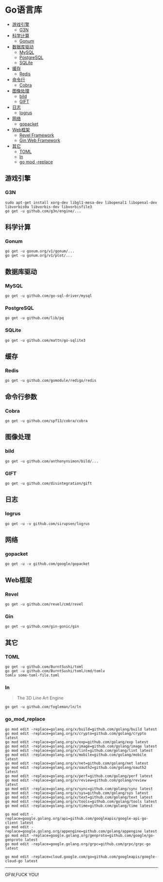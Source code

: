 # Go语言库

- [游戏引擎](#游戏引擎)
	- [G3N](#G3N)
- [科学计算](#科学计算)
	- [Gonum](#Gonum)
- [数据库驱动](#数据库驱动)
	- [MySQL](#MySQL)
	- [PostgreSQL](#PostgreSQL)
	- [SQLite](#SQLite)
- [缓存](#缓存)
	- [Redis](#Redis)
- [命令行](#命令行)
	- [Cobra](#Cobra)
- [图像处理](#图像处理)
	- [bild](#bild)
	- [GIFT](#GIFT)
- [日志](#日志)
	- [logrus](#logrus)
- [网络](#网络)
	- [gopacket](#gopacket)
- [Web框架](#Web框架)
	- [Revel Framework](#Revel)
	- [Gin Web Framework](#Gin)
- [其它](#其它)
	- [TOML](#TOML)
	- [ln](#ln)
	- [go mod -replace](go_mod_replace)

## 游戏引擎

### G3N

```
sudo apt-get install xorg-dev libgl1-mesa-dev libopenal1 libopenal-dev libvorbis0a libvorbis-dev libvorbisfile3
go get -u github.com/g3n/engine/...
```

## 科学计算

### Gonum

```
go get -u gonum.org/v1/gonum/...
go get -u gonum.org/v1/plot/...
```

## 数据库驱动

### MySQL 

```
go get -u github.com/go-sql-driver/mysql
```

### PostgreSQL

```
go get -u github.com/lib/pq
```

### SQLite 

```
go get -u github.com/mattn/go-sqlite3
```

## 缓存

### Redis

```
go get -u github.com/gomodule/redigo/redis
```

## 命令行参数

### Cobra

```
go get -u github.com/spf13/cobra/cobra
```

## 图像处理

### bild

```
go get -u github.com/anthonynsimon/bild/...
```

### GIFT

```
go get -u github.com/disintegration/gift
```

## 日志

### logrus

```
go get -u -v github.com/sirupsen/logrus
```

## 网络

### gopacket

```
go get -u -v github.com/google/gopacket
```

## Web框架

### Revel

```
go get -u github.com/revel/cmd/revel
```

### Gin

```
go get -u github.com/gin-gonic/gin
```

## 其它

### TOML

```
go get -u github.com/BurntSushi/toml
go get -u github.com/BurntSushi/toml/cmd/tomlv
tomlv some-toml-file.toml
```

### ln

> The 3D Line Art Engine

```
go get -u github.com/fogleman/ln/ln
```

### go_mod_replace

```
go mod edit -replace=golang.org/x/build=github.com/golang/build latest
go mod edit -replace=golang.org/x/crypto=github.com/golang/crypto latest
go mod edit -replace=golang.org/x/exp=github.com/golang/exp latest
go mod edit -replace=golang.org/x/image=github.com/golang/image latest
go mod edit -replace=golang.org/x/lint=github.com/golang/lint latest
go mod edit -replace=golang.org/x/mobile=github.com/golang/mobile latest
go mod edit -replace=golang.org/x/net=github.com/golang/net latest
go mod edit -replace=golang.org/x/oauth2=github.com/golang/oauth2 latest
go mod edit -replace=golang.org/x/perf=github.com/golang/perf latest
go mod edit -replace=golang.org/x/review=github.com/golang/review latest
go mod edit -replace=golang.org/x/sync=github.com/golang/sync latest
go mod edit -replace=golang.org/x/sys=github.com/golang/sys latest
go mod edit -replace=golang.org/x/text=github.com/golang/text latest
go mod edit -replace=golang.org/x/tools=github.com/golang/tools latest
go mod edit -replace=golang.org/x/time=github.com/golang/time latest

go mod edit -replace=google.golang.org/api=github.com/googleapis/google-api-go-client latest
go mod edit -replace=google.golang.org/appengine=github.com/golang/appengine latest
go mod edit -replace=google.golang.org/genproto=github.com/google/go-genproto latest
go mod edit -replace=google.golang.org/grpc=github.com/grpc/grpc-go latest

go mod edit -replace=cloud.google.com/go=github.com/googleapis/google-cloud-go latest
```

----

GFW,FUCK YOU!
